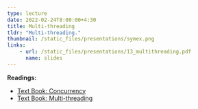 ```yaml
---
type: lecture
date: 2022-02-24T8:00:00+4:30
title: Multi-threading
tldr: "Multi-threading."
thumbnail: /static_files/presentations/symex.png
links:
    - url: /static_files/presentations/13_multithreading.pdf
      name: slides
---
```

**Readings:**
- [Text Book: Concurrency](http://pages.cs.wisc.edu/~remzi/OSTEP/threads-intro.pdf)
- [Text Book: Multi-threading](http://pages.cs.wisc.edu/~remzi/OSTEP/threads-api.pdf)